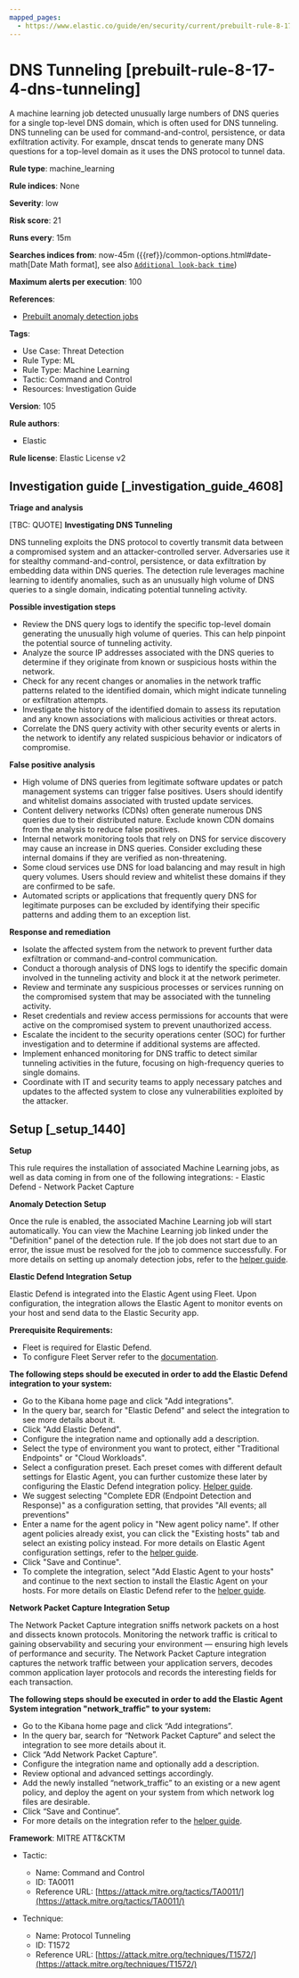 ```yaml
---
mapped_pages:
  - https://www.elastic.co/guide/en/security/current/prebuilt-rule-8-17-4-dns-tunneling.html
---
```


# DNS Tunneling [prebuilt-rule-8-17-4-dns-tunneling]

A machine learning job detected unusually large numbers of DNS queries for a single top-level DNS domain, which is often used for DNS tunneling. DNS tunneling can be used for command-and-control, persistence, or data exfiltration activity. For example, dnscat tends to generate many DNS questions for a top-level domain as it uses the DNS protocol to tunnel data.

**Rule type**: machine_learning

**Rule indices**: None

**Severity**: low

**Risk score**: 21

**Runs every**: 15m

**Searches indices from**: now-45m ({{ref}}/common-options.html#date-math[Date Math format], see also [`Additional look-back time`](docs-content://solutions/security/detect-and-alert/create-detection-rule.md#rule-schedule))

**Maximum alerts per execution**: 100

**References**:

* [Prebuilt anomaly detection jobs](docs-content://reference/security/prebuilt-anomaly-detection-jobs.md)

**Tags**:

* Use Case: Threat Detection
* Rule Type: ML
* Rule Type: Machine Learning
* Tactic: Command and Control
* Resources: Investigation Guide

**Version**: 105

**Rule authors**:

* Elastic

**Rule license**: Elastic License v2

## Investigation guide [_investigation_guide_4608]

**Triage and analysis**

[TBC: QUOTE]
**Investigating DNS Tunneling**

DNS tunneling exploits the DNS protocol to covertly transmit data between a compromised system and an attacker-controlled server. Adversaries use it for stealthy command-and-control, persistence, or data exfiltration by embedding data within DNS queries. The detection rule leverages machine learning to identify anomalies, such as an unusually high volume of DNS queries to a single domain, indicating potential tunneling activity.

**Possible investigation steps**

* Review the DNS query logs to identify the specific top-level domain generating the unusually high volume of queries. This can help pinpoint the potential source of tunneling activity.
* Analyze the source IP addresses associated with the DNS queries to determine if they originate from known or suspicious hosts within the network.
* Check for any recent changes or anomalies in the network traffic patterns related to the identified domain, which might indicate tunneling or exfiltration attempts.
* Investigate the history of the identified domain to assess its reputation and any known associations with malicious activities or threat actors.
* Correlate the DNS query activity with other security events or alerts in the network to identify any related suspicious behavior or indicators of compromise.

**False positive analysis**

* High volume of DNS queries from legitimate software updates or patch management systems can trigger false positives. Users should identify and whitelist domains associated with trusted update services.
* Content delivery networks (CDNs) often generate numerous DNS queries due to their distributed nature. Exclude known CDN domains from the analysis to reduce false positives.
* Internal network monitoring tools that rely on DNS for service discovery may cause an increase in DNS queries. Consider excluding these internal domains if they are verified as non-threatening.
* Some cloud services use DNS for load balancing and may result in high query volumes. Users should review and whitelist these domains if they are confirmed to be safe.
* Automated scripts or applications that frequently query DNS for legitimate purposes can be excluded by identifying their specific patterns and adding them to an exception list.

**Response and remediation**

* Isolate the affected system from the network to prevent further data exfiltration or command-and-control communication.
* Conduct a thorough analysis of DNS logs to identify the specific domain involved in the tunneling activity and block it at the network perimeter.
* Review and terminate any suspicious processes or services running on the compromised system that may be associated with the tunneling activity.
* Reset credentials and review access permissions for accounts that were active on the compromised system to prevent unauthorized access.
* Escalate the incident to the security operations center (SOC) for further investigation and to determine if additional systems are affected.
* Implement enhanced monitoring for DNS traffic to detect similar tunneling activities in the future, focusing on high-frequency queries to single domains.
* Coordinate with IT and security teams to apply necessary patches and updates to the affected system to close any vulnerabilities exploited by the attacker.


## Setup [_setup_1440]

**Setup**

This rule requires the installation of associated Machine Learning jobs, as well as data coming in from one of the following integrations: - Elastic Defend - Network Packet Capture

**Anomaly Detection Setup**

Once the rule is enabled, the associated Machine Learning job will start automatically. You can view the Machine Learning job linked under the "Definition" panel of the detection rule. If the job does not start due to an error, the issue must be resolved for the job to commence successfully. For more details on setting up anomaly detection jobs, refer to the [helper guide](docs-content://explore-analyze/machine-learning/anomaly-detection.md).

**Elastic Defend Integration Setup**

Elastic Defend is integrated into the Elastic Agent using Fleet. Upon configuration, the integration allows the Elastic Agent to monitor events on your host and send data to the Elastic Security app.

**Prerequisite Requirements:**

* Fleet is required for Elastic Defend.
* To configure Fleet Server refer to the [documentation](docs-content://reference/ingestion-tools/fleet/fleet-server.md).

**The following steps should be executed in order to add the Elastic Defend integration to your system:**

* Go to the Kibana home page and click "Add integrations".
* In the query bar, search for "Elastic Defend" and select the integration to see more details about it.
* Click "Add Elastic Defend".
* Configure the integration name and optionally add a description.
* Select the type of environment you want to protect, either "Traditional Endpoints" or "Cloud Workloads".
* Select a configuration preset. Each preset comes with different default settings for Elastic Agent, you can further customize these later by configuring the Elastic Defend integration policy. [Helper guide](docs-content://solutions/security/configure-elastic-defend/configure-an-integration-policy-for-elastic-defend.md).
* We suggest selecting "Complete EDR (Endpoint Detection and Response)" as a configuration setting, that provides "All events; all preventions"
* Enter a name for the agent policy in "New agent policy name". If other agent policies already exist, you can click the "Existing hosts" tab and select an existing policy instead. For more details on Elastic Agent configuration settings, refer to the [helper guide](docs-content://reference/ingestion-tools/fleet/agent-policy.md).
* Click "Save and Continue".
* To complete the integration, select "Add Elastic Agent to your hosts" and continue to the next section to install the Elastic Agent on your hosts. For more details on Elastic Defend refer to the [helper guide](docs-content://solutions/security/configure-elastic-defend/install-elastic-defend.md).

**Network Packet Capture Integration Setup**

The Network Packet Capture integration sniffs network packets on a host and dissects known protocols. Monitoring the network traffic is critical to gaining observability and securing your environment — ensuring high levels of performance and security. The Network Packet Capture integration captures the network traffic between your application servers, decodes common application layer protocols and records the interesting fields for each transaction.

**The following steps should be executed in order to add the Elastic Agent System integration "network_traffic" to your system:**

* Go to the Kibana home page and click “Add integrations”.
* In the query bar, search for “Network Packet Capture” and select the integration to see more details about it.
* Click “Add Network Packet Capture”.
* Configure the integration name and optionally add a description.
* Review optional and advanced settings accordingly.
* Add the newly installed “network_traffic” to an existing or a new agent policy, and deploy the agent on your system from which network log files are desirable.
* Click “Save and Continue”.
* For more details on the integration refer to the [helper guide](https://docs.elastic.co/integrations/network_traffic).

**Framework**: MITRE ATT&CKTM

* Tactic:

    * Name: Command and Control
    * ID: TA0011
    * Reference URL: [https://attack.mitre.org/tactics/TA0011/](https://attack.mitre.org/tactics/TA0011/)

* Technique:

    * Name: Protocol Tunneling
    * ID: T1572
    * Reference URL: [https://attack.mitre.org/techniques/T1572/](https://attack.mitre.org/techniques/T1572/)



